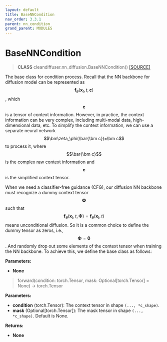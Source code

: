 ```yaml
---
layout: default
title: BaseNNCondition
nav_order: 3.3.1
parent: nn_condition
grand_parent: MODULES
---
```


# **BaseNNCondition**

> **CLASS** cleandiffuser.nn_diffusion.BaseNNCondition() [[SOURCE]](https://github.com/CleanDiffuserTeam/CleanDiffuser/blob/main/cleandiffuser/nn_condition/base_nn_condition.py)

The base class for condition process. Recall that the NN backbone for diffusion model can be represented as $$\bm f_{\theta}(\bm x_t,t,\bm c)$$, which $$\bm c$$ is a tensor of context information. However, in practice, the context information can be very complex, including multi-modal data, high-dimensional data, etc. To simplify the context information, we can use a separate neural network $$\bm\zeta_\phi(\bar{\bm c})=\bm c$$ to process it, where $$\bar{\bm c}$$ is the complex raw context information and $$\bm c$$ is the simplified context tensor.

When we need a classifier-free guidance (CFG), our diffusion NN backbone must recognize a dummy context tensor $$\bm\Phi$$ such that $$\bm f_{\theta}(\bm x_t,t,\bm\Phi)=\bm f_{\theta}(\bm x_t,t)$$ means unconditional diffusion. So it is a common choice to define the dummy tensor as zeros, i.e., $$\bm\Phi=\bm 0$$. And randomly drop out some elements of the context tensor when training the NN backbone. To achieve this, we define the base class as follows:

**Parameters:**
- **None**

> forward(condition: torch.Tensor, mask: Optional[torch.Tensor] = None) -> torch.Tensor

**Parameters:**
- **condition** (torch.Tensor): The context tensor in shape `(..., *c_shape)`.
- **mask** (Optional[torch.Tensor]): The mask tensor in shape `(..., *c_shape)`. Default is None.

**Returns:**
- **None**

